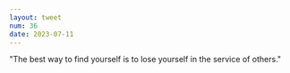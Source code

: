 ```yaml
---
layout: tweet
num: 36
date: 2023-07-11
---
```


"The best way to find yourself is to lose yourself in the
service of others."
